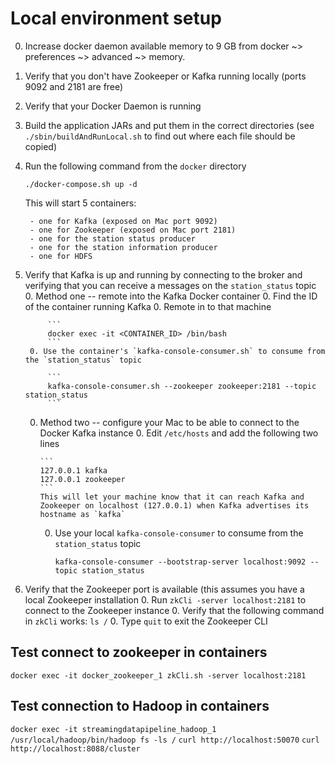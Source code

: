 # Local environment setup

0. Increase docker daemon available memory to 9 GB from docker ~> preferences ~> advanced ~> memory.
0. Verify that you don't have Zookeeper or Kafka running locally (ports 9092 and 2181 are free)
0. Verify that your Docker Daemon is running
0. Build the application JARs and put them in the correct directories (see `./sbin/buildAndRunLocal.sh` to find out where each file should be copied)
0. Run the following command from the `docker` directory
    ```
    ./docker-compose.sh up -d
    ```
    
    This  will start 5 containers:
    
        - one for Kafka (exposed on Mac port 9092)
        - one for Zookeeper (exposed on Mac port 2181)
        - one for the station status producer
        - one for the station information producer
        - one for HDFS
0. Verify that Kafka is up and running by connecting to the broker and verifying that you can receive a messages on the `station_status` topic
    0. Method one -- remote into the Kafka Docker container
        0. Find the ID of the container running Kafka
        0. Remote in to that machine
        
            ```
            docker exec -it <CONTAINER_ID> /bin/bash
            ```
        0. Use the container's `kafka-console-consumer.sh` to consume from the `station_status` topic
        
            ```
            kafka-console-consumer.sh --zookeeper zookeeper:2181 --topic station_status
            ```
        
    0. Method two -- configure your Mac to be able to connect to the Docker Kafka instance
        0. Edit `/etc/hosts` and add the following two lines
        
           ```
           127.0.0.1 kafka
           127.0.0.1 zookeeper
           ```
           This will let your machine know that it can reach Kafka and Zookeeper on localhost (127.0.0.1) when Kafka advertises its hostname as `kafka`
        0. Use your local `kafka-console-consumer` to consume from the `station_status` topic
            
            ```
            kafka-console-consumer --bootstrap-server localhost:9092 --topic station_status
            
            ```

0. Verify that the Zookeeper port is available (this assumes you have a local Zookeeper installation
    0. Run `zkCli -server localhost:2181` to connect to the Zookeeper instance
    0. Verify that the following command in `zkCli` works: `ls /`
    0. Type `quit` to exit the Zookeeper CLI

## Test connect to zookeeper in containers

  `docker exec -it docker_zookeeper_1 zkCli.sh -server localhost:2181`

## Test connection to Hadoop in containers
  `docker exec -it streamingdatapipeline_hadoop_1 /usr/local/hadoop/bin/hadoop fs -ls /` 
  `curl http://localhost:50070`
  `curl http://localhost:8088/cluster`
